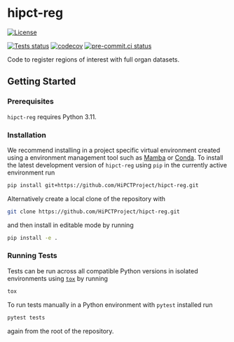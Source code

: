 # hipct-reg

[![License][license-badge]](./LICENSE.md)

[![Tests status][tests-badge]][tests-link]
[![codecov](https://codecov.io/gh/HiPCTProject/hipct-reg/graph/badge.svg?token=KCHTIG4HH5)](https://codecov.io/gh/HiPCTProject/hipct-reg)
[![pre-commit.ci status](https://results.pre-commit.ci/badge/github/HiPCTProject/hipct-reg/main.svg)](https://results.pre-commit.ci/latest/github/HiPCTProject/hipct-reg/main)

<!--
[![PyPI version][pypi-version]][pypi-link]
[![Conda-Forge][conda-badge]][conda-link]
[![PyPI platforms][pypi-platforms]][pypi-link]
-->

<!-- prettier-ignore-start -->
[tests-badge]:              https://github.com/HiPCTProject/hipct-reg/actions/workflows/tests.yml/badge.svg
[tests-link]:               https://github.com/HiPCTProject/hipct-reg/actions/workflows/tests.yml
[linting-badge]:            https://github.com/HiPCTProject/hipct-reg/actions/workflows/linting.yml/badge.svg
[linting-link]:             https://github.com/HiPCTProject/hipct-reg/actions/workflows/linting.yml
[conda-badge]:              https://img.shields.io/conda/vn/conda-forge/hipct-reg
[conda-link]:               https://github.com/conda-forge/hipct-reg-feedstock
[pypi-link]:                https://pypi.org/project/hipct-reg/
[pypi-platforms]:           https://img.shields.io/pypi/pyversions/hipct-reg
[pypi-version]:             https://img.shields.io/pypi/v/hipct-reg
[license-badge]:            https://img.shields.io/badge/License-BSD_3--Clause-blue.svg
<!-- prettier-ignore-end -->

Code to register regions of interest with full organ datasets.

## Getting Started

### Prerequisites

<!-- Any tools or versions of languages needed to run code. For example specific Python or Node versions. Minimum hardware requirements also go here. -->

`hipct-reg` requires Python 3.11.

### Installation

<!-- How to build or install the application. -->

We recommend installing in a project specific virtual environment created using a environment management tool such as [Mamba](https://mamba.readthedocs.io/en/latest/user_guide/mamba.html) or [Conda](https://conda.io/projects/conda/en/latest/). To install the latest development version of `hipct-reg` using `pip` in the currently active environment run

```sh
pip install git+https://github.com/HiPCTProject/hipct-reg.git
```

Alternatively create a local clone of the repository with

```sh
git clone https://github.com/HiPCTProject/hipct-reg.git
```

and then install in editable mode by running

```sh
pip install -e .
```

### Running Tests

<!-- How to run tests on your local system. -->

Tests can be run across all compatible Python versions in isolated environments using
[`tox`](https://tox.wiki/en/latest/) by running

```sh
tox
```

To run tests manually in a Python environment with `pytest` installed run

```sh
pytest tests
```

again from the root of the repository.
